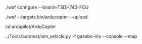 
./waf configure --board=TSDH743-FCU

./waf --targets bin/arducopter --upload

cd ardupilot/ArduCopter

../Tools/autotest/sim_vehicle.py -f gazebo-iris --console --map
